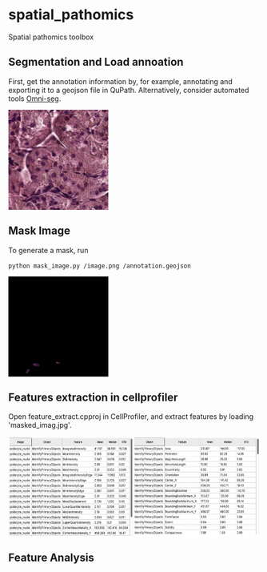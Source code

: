 # spatial_pathomics
Spatial pathomics toolbox


## Segmentation and Load  annoation 

First, get the annotation information by, for example, annotating and exporting it to a geojson file in QuPath. Alternatively, consider automated tools [Omni-seg](https://github.com/ddrrnn123/Omni-Seg).

<img src='/doc/demo0.png' align="center" height="200px"> 

## Mask Image

To generate a mask, run
```
python mask_image.py /image.png /annotation.geojson
```

<img src='/doc/demo1.png' align="center" height="200px"> 

## Features extraction in cellprofiler

Open feature_extract.cpproj in CellProfiler, and extract features by loading 'masked_imag.jpg'.

<img src='/doc/demo2.png' align="center" height="200px"> 


## Feature Analysis
